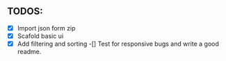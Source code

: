 ## TODOS:

-[x] Import json form zip 
-[x] Scafold basic ui
-[x] Add filtering and sorting
-[] Test for responsive bugs and write a good readme.